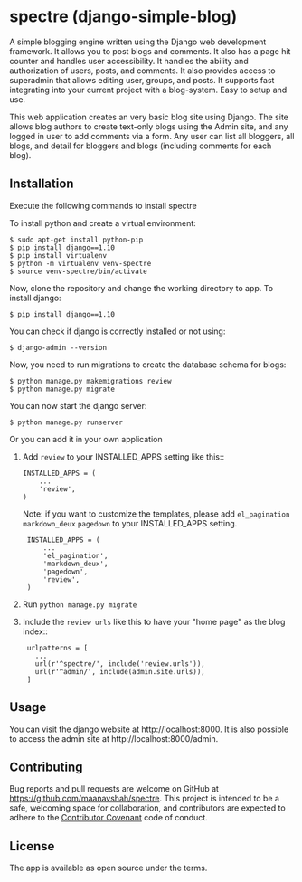 # spectre (django-simple-blog)

A simple blogging engine written using the Django web development framework. It allows you to post blogs and comments. It also has a page hit counter and handles user accessibility. It handles the ability and authorization of users, posts, and comments. It also provides access to superadmin that allows editing user, groups, and posts. It supports fast integrating into your current project with a blog-system. Easy to setup and use.

This web application creates an very basic blog site using Django. The site allows blog authors to create text-only blogs using the Admin site, and any logged in user to add comments via a form. Any user can list all bloggers, all blogs, and detail for bloggers and blogs (including comments for each blog).


Installation
------------

Execute the following commands to install spectre

To install python and create a virtual environment:

    $ sudo apt-get install python-pip
    $ pip install django==1.10
    $ pip install virtualenv
    $ python -m virtualenv venv-spectre
    $ source venv-spectre/bin/activate

Now, clone the repository and change the working directory to app. To install django:

    $ pip install django==1.10

You can check if django is correctly installed or not using:

    $ django-admin --version

Now, you need to run migrations to create the database schema for blogs:

    $ python manage.py makemigrations review
    $ python manage.py migrate

You can now start the django server:

    $ python manage.py runserver

Or you can add it in your own application

1. Add ``review`` to your INSTALLED_APPS setting like this::

       INSTALLED_APPS = (
           ...
           'review',
       )


    Note: if you want to customize the templates, please add ``el_pagination`` ``markdown_deux`` ``pagedown`` to your INSTALLED_APPS setting.

        INSTALLED_APPS = (
            ...
            'el_pagination',
            'markdown_deux',
            'pagedown',
            'review',
        )

2. Run ``python manage.py migrate``
3. Include the ``review urls`` like this to have your "home page" as the blog index::

        urlpatterns = [
          ...
          url(r'^spectre/', include('review.urls')),
          url(r'^admin/', include(admin.site.urls)),
        ]

Usage
-----

You can visit the django website at http://localhost:8000. It is also possible to access the admin site at http://localhost:8000/admin.

Contributing
------------

Bug reports and pull requests are welcome on GitHub at https://github.com/maanavshah/spectre. This project is intended to be a safe, welcoming space for collaboration, and contributors are expected to adhere to the [Contributor Covenant](http://contributor-covenant.org) code of conduct.

License
-------

The app is available as open source under the terms.
